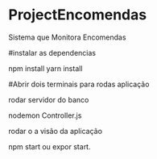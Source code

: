 # ProjectEncomendas
Sistema que Monitora Encomendas

#instalar as dependencias

 npm install 
 yarn install 
 
 #Abrir dois terminais para rodas aplicação
 
 rodar servidor do banco
 
 nodemon Controller.js
 
 rodar o a visão da aplicação
 
 npm start ou expor start.
 
 
